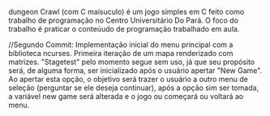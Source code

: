 dungeon Crawl (com C maísuculo) é um jogo simples em C feito como trabalho de programação no Centro Universitário Do Pará. O foco do trabalho é praticar o conteúudo de programação trabalhado em aula.

//Segundo Commit:
Implementação inicial do menu principal com a biblioteca ncurses. Primeira iteração de um mapa renderizado com matrizes.
"Stagetest" pelo momento segue sem uso, já que seu propósito será, de alguma forma, ser inicializado após o usuário apertar "New Game". Ao apertar esta opção, o objetivo será trazer o usuário a outro menu de seleção (perguntar se ele deseja continuar), após a opção sim ser tomada, a variável new game será alterada e o jogo ou começará ou voltará ao menu.